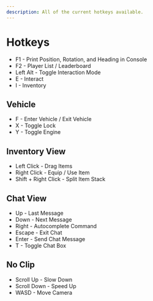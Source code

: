 ```yaml
---
description: All of the current hotkeys available.
---
```


# Hotkeys

-   F1 - Print Position, Rotation, and Heading in Console
-   F2 - Player List / Leaderboard
-   Left Alt - Toggle Interaction Mode
-   E - Interact
-   I - Inventory

## Vehicle

-   F - Enter Vehicle / Exit Vehicle
-   X - Toggle Lock
-   Y - Toggle Engine

## Inventory View

-   Left Click - Drag Items
-   Right Click - Equip / Use Item
-   Shift + Right Click - Split Item Stack

## Chat View

-   Up - Last Message
-   Down - Next Message
-   Right - Autocomplete Command
-   Escape - Exit Chat
-   Enter - Send Chat Message
-   T - Toggle Chat Box

## No Clip

-   Scroll Up - Slow Down
-   Scroll Down - Speed Up
-   WASD - Move Camera
